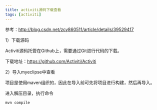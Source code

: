 ```yaml
---
title: activiti源码下载查看
tags: [activiti]
---
```


参考：http://blog.csdn.net/zcy860511/article/details/39529417

1）下载源码

Activiti源码托管在Github上，需要通过Git进行代码的下载。

下载地址：https://github.com/Activiti/Activiti

2）导入myeclipse中查看

项目是使用maven组织的，因此在导入前可先将项目进行构建，然后再导入。

进入解压目录，执行命令

```
mvn compile
```